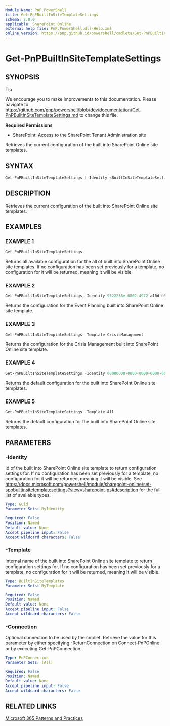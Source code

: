 ```yaml
---
Module Name: PnP.PowerShell
title: Get-PnPBuiltInSiteTemplateSettings
schema: 2.0.0
applicable: SharePoint Online
external help file: PnP.PowerShell.dll-Help.xml
online version: https://pnp.github.io/powershell/cmdlets/Get-PnPBuiltInSiteTemplateSettings.html
---
```

 
# Get-PnPBuiltInSiteTemplateSettings

## SYNOPSIS

> [!TIP]
> We encourage you to make improvements to this documentation. Please navigate to https://github.com/pnp/powershell/blob/dev/documentation/Get-PnPBuiltInSiteTemplateSettings.md to change this file.


**Required Permissions**

* SharePoint: Access to the SharePoint Tenant Administration site

Retrieves the current configuration of the built into SharePoint Online site templates.

## SYNTAX

```powershell
Get-PnPBuiltInSiteTemplateSettings [-Identity <BuiltInSiteTemplateSettingsPipeBind>] [-Template <BuiltInSiteTemplates>] [-Connection <PnPConnection>] [<CommonParameters>]
```

## DESCRIPTION

Retrieves the current configuration of the built into SharePoint Online site templates.

## EXAMPLES

### EXAMPLE 1
```powershell
Get-PnPBuiltInSiteTemplateSettings
```

Returns all available configuration for the all of built into SharePoint Online site templates. If no configuration has been set previously for a template, no configuration for it will be returned, meaning it will be visible.

### EXAMPLE 2
```powershell
Get-PnPBuiltInSiteTemplateSettings -Identity 9522236e-6802-4972-a10d-e98dc74b3344
```

Returns the configuration for the Event Planning built into SharePoint Online site template.

### EXAMPLE 3
```powershell
Get-PnPBuiltInSiteTemplateSettings -Template CrisisManagement
```

Returns the configuration for the Crisis Management built into SharePoint Online site template.

### EXAMPLE 4
```powershell
Get-PnPBuiltInSiteTemplateSettings -Identity 00000000-0000-0000-0000-000000000000
```

Returns the default configuration for the built into SharePoint Online site templates.

### EXAMPLE 5
```powershell
Get-PnPBuiltInSiteTemplateSettings -Template All
```

Returns the default configuration for the built into SharePoint Online site templates.

## PARAMETERS

### -Identity
Id of the built into SharePoint Online site template to return configuration settings for. If no configuration has been set previously for a template, no configuration for it will be returned, meaning it will be visible. See https://docs.microsoft.com/powershell/module/sharepoint-online/set-spobuiltinsitetemplatesettings?view=sharepoint-ps#description for the full list of available types.

```yaml
Type: Guid
Parameter Sets: ByIdentity

Required: False
Position: Named
Default value: None
Accept pipeline input: False
Accept wildcard characters: False
```

### -Template
Internal name of the built into SharePoint Online site template to return configuration settings for. If no configuration has been set previously for a template, no configuration for it will be returned, meaning it will be visible.

```yaml
Type: BuiltInSiteTemplates
Parameter Sets: ByTemplate

Required: False
Position: Named
Default value: None
Accept pipeline input: False
Accept wildcard characters: False
```

### -Connection
Optional connection to be used by the cmdlet. Retrieve the value for this parameter by either specifying -ReturnConnection on Connect-PnPOnline or by executing Get-PnPConnection.

```yaml
Type: PnPConnection
Parameter Sets: (All)

Required: False
Position: Named
Default value: None
Accept pipeline input: False
Accept wildcard characters: False
```

## RELATED LINKS

[Microsoft 365 Patterns and Practices](https://aka.ms/m365pnp)